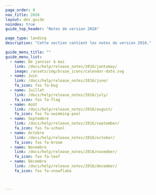 ```yaml
---
page_order: 8
nav_title: 2016
layout: dev_guide
noindex: true
guide_top_header: "Notes de version 2016"

page_type: landing
description: "Cette section contient les notes de version 2016."

guide_menu_title: ""
guide_menu_list:
  - name: De janvier à mai
    link: /docs/help/release_notes/2016/jantomay/
    image: /assets/img/braze_icons/calendar-date.svg
  - name: Juin
    link: /docs/help/release_notes/2016/june/
    fa_icon: fas fa-bug
  - name: Juillet
    link: /docs/help/release_notes/2016/july/
    fa_icon: fas fa-flag
  - name: Août
    link: /docs/help/release_notes/2016/august/
    fa_icon: fas fa-swimming-pool
  - name: Septembre
    link: /docs/help/release_notes/2016/september/
    fa_icon: fas fa-school
  - name: Octobre
    link: /docs/help/release_notes/2016/october/
    fa_icon: fas fa-broom
  - name: Novembre
    link: /docs/help/release_notes/2016/november/
    fa_icon: fas fa-leaf
  - name: Décembre
    link: /docs/help/release_notes/2016/december/
    fa_icon: fas fa-snowflake



---
```

